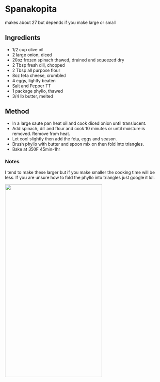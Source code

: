 # Spanakopita 

makes about 27 but depends if you make large or small

## Ingredients

- 1/2 cup olive oil
- 2 large onion, diced
- 20oz frozen spinach thawed, drained and squeezed dry
- 2 Tbsp fresh dill, chopped
- 2 Tbsp all purpose flour
- 8oz feta cheese, crumbled
- 4 eggs, lightly beaten
- Salt and Pepper TT
- 1 package phyllo, thawed
- 3/4 lb butter, melted

## Method

- In a large saute pan heat oil and cook diced onion until translucent.
- Add spinach, dill and flour and cook 10 minutes or until moisture is removed. Remove from heat.
- Let cool slightly then add the feta, eggs and season.
- Brush phyllo with butter and spoon mix on then fold into triangles.
- Bake at 350F 45min-1hr

### Notes

I tend to make these larger but if you make smaller the cooking time will be less. If you are unsure how to fold the phyllo into triangles just google it lol.

<a href="https://www.verywellfit.com/recipe-nutrition-analyzer-4157076" target="_blank"><img width="320" height="633.583" src="https://www.verywellfit.com/thmb/-KAiO-V1koyZM5MMW84dKimc7CA=/1000x0/Nutrition-Label-Embed-1553231614-e12df738c790478fb618088859e3ac54.png" /></a>
